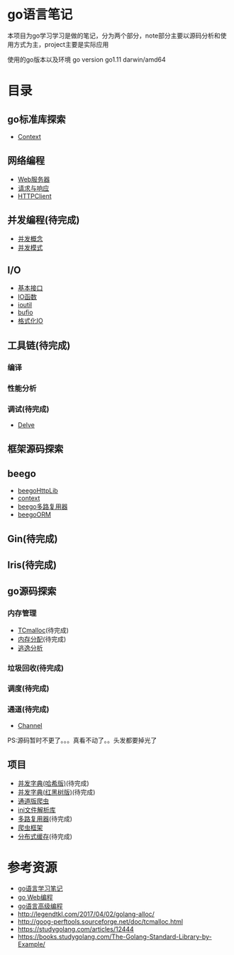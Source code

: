 # go语言笔记
本项目为go学习学习是做的笔记，分为两个部分，note部分主要以源码分析和使用方式为主，project主要是实际应用

使用的go版本以及环境 go version go1.11 darwin/amd64

# 目录
## go标准库探索
+ [Context](note/lib/context.md)
## 网络编程
+ [Web服务器](web/server.md)
+ [请求与响应](web/request&Resp.md)
+ [HTTPClient](web/client.md)
## 并发编程(待完成)
+ [并发概念](note/concurrency/概念.md)
+ [并发模式](note/concurrency/pattern.md)
## I/O
+ [基本接口](note/io/interface.md)
+ [IO函数](note/io/interface.md)
+ [ioutil](note/io/ioutil.md)
+ [bufio](note/io/bufio.md)
+ [格式化IO](note/io/fmt.md)

## 工具链(待完成)
### 编译
### 性能分析
### 调试(待完成)
+ [Delve](note/tools/delve.md)
## 框架源码探索
## beego
+ [beegoHttpLib](note/beego/httplib.md)
+ [context](note/beego/context.md)
+ [beego多路复用器](note/beego/router.md)
+ [beegoORM](note/beego/orm.md)
## Gin(待完成)

## Iris(待完成)


## go源码探索
###  内存管理
+ [TCmalloc](note/memory/TCMalloc介绍.md)(待完成)
+ [内存分配](note/memory/内存分配.md)(待完成)
+ [逃逸分析](note/memory/逃逸分析.md)
### 垃圾回收(待完成)

### 调度(待完成)

### 通道(待完成)
+ [Channel](note/chan/chan.md)

PS:源码暂时不更了。。。真看不动了。。头发都要掉光了

## 项目
+ [并发字典(哈希版)]()(待完成)
+ [并发字典(红黑树版)]()(待完成)
+ [通道版爬虫](project/down/README.md)
+ [ini文件解析库](project/conf/README.md)
+ [多路复用器]()(待完成)
+ [爬虫框架](project/spider/README.md)
+ [分布式缓存]()(待完成)

# 参考资源
+ [go语言学习笔记](https://book.douban.com/subject/26832468/)
+ [go Web编程](https://wizardforcel.gitbooks.io/build-web-application-with-golang/content/)
+ [go语言高级编程](https://books.studygolang.com/advanced-go-programming-book/)
+ http://legendtkl.com/2017/04/02/golang-alloc/
+ http://goog-perftools.sourceforge.net/doc/tcmalloc.html
+ https://studygolang.com/articles/12444
+ https://books.studygolang.com/The-Golang-Standard-Library-by-Example/